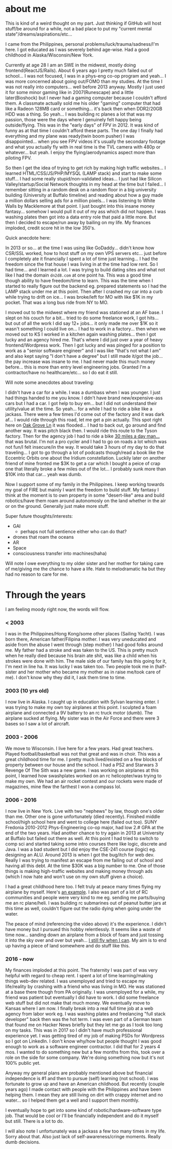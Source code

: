 # about me
This is kind of a weird thought on my part. Just thinking if GitHub will host stuff/be around for a while, not a bad place to put my "current mental state"/dreams/aspirations/etc...

I came from the Philippines, personal problems/luck/trauma/sadness/I'm here. I got educated as I was severely behind age-wise. Had a good childhood in Alaska/Wisconsin/New York.

Currently at age 28 I am an SWE in the midwest, mostly doing frontend(ReactJS/Rails). About 6 years ago I pretty much failed out of school... I was not focused, I was in a phys-eng co-op program and yeah... I was more concerned about going out/FOMO than my studies. At the time I was not really into computers... well before 2013 anyway. Mostly I just used it for some minor gaming like in 2007(Runescape) and a little later(Bioshock) but I never had a gaming computer because I couldn't afford them. A classmate actually sold me his older "gaming" computer that had like a Radeon 128MB card or something... it's back then when DDR2/20GB HDD was a thing. So yeah... I was building rc planes a lot that was my passion, those were the days where I genuinely felt happy being outside/flying. This was in the "early days" of FPV in 2012. It was kind of funny as at that time I couldn't afford these parts. The one day I finally had everything and my plane was ready(twin boom pusher) I was disappointed... when you see FPV videos it's usually the secondary footage and what you actually fly with in real time is the TVL camera with 480p or whatever... but yeah. I enjoy the flying/aerodynamics aspect more than piloting FPV.

So then I get the idea of trying to get rich by making high traffic websites... I learned HTML/CSS/JS/PHP/MYSQL (LAMP stack) and start to make some stuff... I had some really stupid/non-validated ideas... I just had like Silicon Valley/startup/Social Network thoughts in my head at the time but I failed... I remember sitting in a random desk on a random floor in a big university building (University at Buffalo timeline) and reading about how a guy made a million dollars selling ads for a million pixels... I was listening to White Walls by Macklemore at that point. I just bought into this insane money fantasy... somehow I would pull it out of my ass which did not happen. I was washing plates then got into a data entry role that paid a little more. But then I decided to escape/run away by bailing on my life. My finances imploded, credit score hit in the low 350's.

Quick anecdote here:

In 2013 or so... at the time I was using like GoDaddy... didn't know how CSR/SSL worked, how to host stuff on my own VPS servers etc... just before I completely ate it financially I spent a lot of time just learning... I had the freedom since the frat house I was living in at the time had low rent. So I had time... and I learned a lot. I was trying to build dating sites and what not like I had the domain `dn2d8.com` at one point ha. This was a good time though ability to have freedom/time to learn. This was the time when I started to really figure out the backend eg. prepared statements so I had the LAMP stack under me at this point. Then after I crashed my car into a curb while trying to drift on ice... I was broke/left for MO with like $1K in my pocket. That was a long bus ride from NY to MO.

I moved out to the midwest where my friend was stationed at an AF base. I slept on his couch for a bit... tried to do some freelance work, I got hits... but out of all the work I did say 12+ jobs... it only made me over $1K so it wasn't something I could live on... I had to work in a factory... then when we moved out to KS I worked in a kitchen again washing plates... then I got lucky and an agency hired me. That's where I did just over a year of heavy frontend/Wordpress work. Then I got lucky and was pinged for a position to work as a "senior software engineer" and I was like "that's not what I am" and also kept saying "I don't have a degree" but I still made it/got the job... the pay increase was insane to me. I had never made this much money before... this is more than entry level engineering jobs. Granted I'm a contractor/have no healthcare/etc... so I do eat it still.

Will note some anecdotes about traveling:

I didn't have a car for a while. I was a dumbass when I was younger. I just had things handed to me you know. I ddn't have brand new/expensive-ass cars but I had a car. I got help to buy em... but I did not understand their utility/value at the time. So yeah... for a while I had to ride a bike like a jackass. There were a few times I'd come out of the factory and it was dark af... I would ride through this road, let me get a pin actually. This spot right here on [Oak Grove Ln](https://www.google.com/maps/place/38%C2%B043'58.7%22N+93%C2%B017'23.0%22W/@38.7329671,-93.2908243,456m/data=!3m2!1e3!4b1!4m23!1m16!4m15!1m6!1m2!1s0x87c385eeebe054e5:0x81c1a5a5ac747a1c!2s616+S+Barrett+Ave,+Sedalia,+MO+65301!2m2!1d-93.2447903!2d38.7060427!1m6!1m2!1s0x87c38e6c58680557:0xd27a297ca60ed68e!2sTyson+Foods+Inc.,+Whitfield+Road,+Sedalia,+MO!2m2!1d-93.322436!2d38.7500737!3e0!3m5!1s0x0:0x0!7e2!8m2!3d38.7329646!4d-93.2897305) it was flooded... I had to back out, go around and find another way. It was pitch black then. I would ride this route to the Tyson factory. Then for the agency job I had to ride a bike [30 miles a day man...](https://imgur.com/cOZWquX) that was brutal. I'm not a pro cycler and I had to go on roads a lot which was not fun/I felt insecure/in the way. It would take 3 hours of my day to do that traveling... I got to go through a lot of podcasts though/read a book like the Eccentric Orbits one about the Iridium constellation. Luckily later on another friend of mine fronted me $3K to get a car which I bought a peice of crap one that literally broke a few miles out of the lot... I probably sunk more than $10K into that car... yeah was dumb.

Now I support some of my family in the Philippines. I keep working towards my goal of FIRE but mainly I want the freedom to build stuff. My fantasy I think at the moment is to own property in some "desert-like" area and build robotics/have them roam around autonomosly on the land whether in the air or on the ground. Generally just make more stuff.

Super future thoughts/interests:

* GAI
  * perhaps not full sentience either who can do that?
* drones that roam the oceans
* AR
* Space
* consciousness transfer into machines(haha)

Will note I owe everything to my older sister and her mother for taking care of me/giving me the chance to have a life. Hate to melodramatic ha but they had no reason to care for me.

# Through the years
I am feeling moody right now, the words will flow.

### < 2003
I was in the Philippines/Hong Kong/some other places (Sailing Yacht). I was born there, American father/Filipina mother. I was very uneducated and aside from the abuse I went through (step mother) I had good folks around me. My father had a stroke and was taken to the US. This is pretty much when he really died because his brain ate shit, was like a child when his strokes were done with him. The male side of our family has this going for it, I'm next in line ha. It was lucky I was taken too. Two people took me in (half-sister and her mother who became my mother as in raise me/took care of me). I don't know why they did it, I ask them time to time.

### 2003 (10 yrs old)
I now live in Alaska. I caught up in education with Sylvan learning enter. I was trying to make my own toy airplanes at this point. I sculpted a foam airplane and connected a 9V battery to an rc truck motor (dumb). The airplane sucked at flying. My sister was in the Air Force and there were 3 bases so I saw a lot of aircraft.

### 2003 - 2006
We move to Wisconsin. I live here for a few years. Had great teachers. Played football/basketball was not that great and was in choir. This was a great childhood time for me. I pretty much lived/existed on a few blocks of property between our house and the school. I had a PS2 and Starwars 3 Revenge Of The Sith was a new game. I was working on airplanes at this point, I learned how swashplates worked on an rc helicopter/was trying to make my own. We had an air rocket contest and our rockets were made of magazines, mine flew the farthest I won a compass lol.

### 2006 - 2016
I now live in New York. Live with two "nephews" by law, though one's older than me. Other one is gone unfortunately (died recently). Finished middle school/high school here and went to college here (failed out too). SUNY Fredonia 2010-2012 Phys-Engineering co-op major, had low 2.# GPA at the end of the two years. Had another chance to try again in 2013 at University at Buffalo but failed out there as well. At this point I had tried to switch to comp sci and started taking some intro courses there like logic, discrete and Java. I was a bad student but I did enjoy the CSE-241 course (logic) eg. designing an ALU. Around 2013 is when I got the bug/itch for web dev. Really I was trying to manifest an escape from me failing out of school and having all this debt. At the time $30K was a big number to me. One of those things is making high-traffic websites and making money through ads (which I now hate and won't use on my own stuff given a choice).

I had a great childhood here too. I felt truly at peace many times flying my airplane by myself. Here's [an example](https://vimeo.com/user428018). I also was part of a lot of RC communities and people were very kind to me eg. sending me parts/buying me an rc plane/heli. I was building rc submarines out of peanut butter jars at this time as well, couldn't figure out the radio dying when going under the water.

The peace of mind (referencing the video above) it's the experience. I didn't have money but I pursued this hobby relentlessly. It seems like a waste of time now... sanding down an airplane from a block of foam and just tossing it into the sky over and over but yeah... [I still fly when I can](https://youtu.be/GpJnvB8M3j0?t=14). My aim is to end up having a piece of land somewhere and do stuff like this.

### 2016 - now
My finances imploded at this point. The fraternity I was part of was very helpful with regard to cheap rent. I spent a lot of time learning/making things web-dev related. I was unemployed and tried to escape my life/reality by crashing with a friend who was living in MO. He was stationed at a base there though from PA originally. I was unemployed for a while, my friend was patient but eventually I did have to work. I did some freelance web stuff but did not make that much money. We eventually move to Kansas where I am now. I finally break into a real full time job at a web agency from labor work eg. I was washing plates and freelancing "full stack developer" back then was the hot term. I was even part of a German team that found me on Hacker News briefly but they let me go as I took too long on my tasks. This was in 2017 so I didn't have much professional experience yet. I was getting tired of my job of making PSDs for Wordpress so I got on LinkedIn. I don't know why/how but people thought I was good enough to work as a software engineer contractor. I did that for 2 years 4 mos. I wanted to do something new but a few months from this, took over a role on the side for some company. We're doing something now but it's not 100% public yet.

Anyway my general plans are probably mentioned above but financial independence is #1 and then to pursue (self) learning (not school). I was fortunate to grow up and have an American childhood. But recently (couple years ago) I made contact with people with the Philippines and have been helping them. I mean they are still living on dirt with crappy internet and no water... so I helped them get a well and I support them monthly.

I eventually hope to get into some kind of robotic/hardware-software type job. That would be cool or I'll be financially independent and do it myself but still. There is a lot to do.

I will also note I unfortunately was a jackass a few too many times in my life. Sorry about that. Also just lack of self-awareness/cringe moments. Really dumb decisions.
